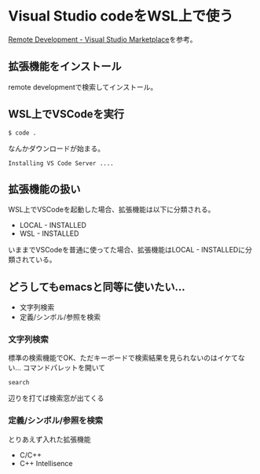# Visual Studio codeをWSL上で使う
[Remote Development - Visual Studio Marketplace](https://marketplace.visualstudio.com/items?itemName=ms-vscode-remote.vscode-remote-extensionpack)を参考。

## 拡張機能をインストール
remote developmentで検索してインストール。

## WSL上でVSCodeを実行
```
$ code .
```
なんかダウンロードが始まる。
```
Installing VS Code Server ....
```

## 拡張機能の扱い
WSL上でVSCodeを起動した場合、拡張機能は以下に分類される。
- LOCAL - INSTALLED
- WSL - INSTALLED

いままでVSCodeを普通に使ってた場合、拡張機能はLOCAL - INSTALLEDに分類されている。

## どうしてもemacsと同等に使いたい...
- 文字列検索
- 定義/シンボル/参照を検索

### 文字列検索
標準の検索機能でOK、ただキーボードで検索結果を見られないのはイケてない...
コマンドパレットを開いて
```
search
```
辺りを打てば検索窓が出てくる

### 定義/シンボル/参照を検索
とりあえず入れた拡張機能
- C/C++
- C++ Intellisence